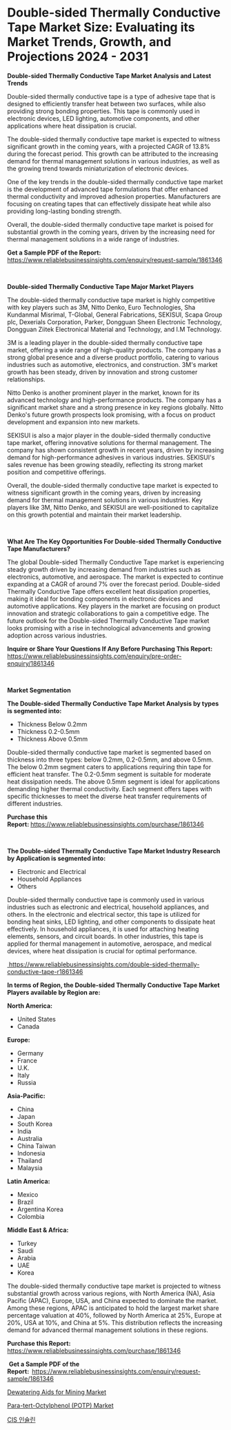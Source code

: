 <p><h1>Double-sided Thermally Conductive Tape Market Size: Evaluating its Market Trends, Growth, and Projections 2024 - 2031</h1></p><p><strong>Double-sided Thermally Conductive Tape Market Analysis and Latest Trends</strong></p>
<p><p>Double-sided thermally conductive tape is a type of adhesive tape that is designed to efficiently transfer heat between two surfaces, while also providing strong bonding properties. This tape is commonly used in electronic devices, LED lighting, automotive components, and other applications where heat dissipation is crucial.</p><p>The double-sided thermally conductive tape market is expected to witness significant growth in the coming years, with a projected CAGR of 13.8% during the forecast period. This growth can be attributed to the increasing demand for thermal management solutions in various industries, as well as the growing trend towards miniaturization of electronic devices.</p><p>One of the key trends in the double-sided thermally conductive tape market is the development of advanced tape formulations that offer enhanced thermal conductivity and improved adhesion properties. Manufacturers are focusing on creating tapes that can effectively dissipate heat while also providing long-lasting bonding strength.</p><p>Overall, the double-sided thermally conductive tape market is poised for substantial growth in the coming years, driven by the increasing need for thermal management solutions in a wide range of industries.</p></p>
<p><strong>Get a Sample PDF of the Report:&nbsp;</strong> <a href="https://www.reliablebusinessinsights.com/enquiry/request-sample/1861346">https://www.reliablebusinessinsights.com/enquiry/request-sample/1861346</a></p>
<p>&nbsp;</p>
<p><strong>Double-sided Thermally Conductive Tape Major Market Players</strong></p>
<p><p>The double-sided thermally conductive tape market is highly competitive with key players such as 3M, Nitto Denko, Euro Technologies, Sha Kundanmal Misrimal, T-Global, General Fabrications, SEKISUI, Scapa Group plc, Dexerials Corporation, Parker, Dongguan Sheen Electronic Technology, Dongguan Ziitek Electronical Material and Technology, and I.M Technology.</p><p>3M is a leading player in the double-sided thermally conductive tape market, offering a wide range of high-quality products. The company has a strong global presence and a diverse product portfolio, catering to various industries such as automotive, electronics, and construction. 3M's market growth has been steady, driven by innovation and strong customer relationships.</p><p>Nitto Denko is another prominent player in the market, known for its advanced technology and high-performance products. The company has a significant market share and a strong presence in key regions globally. Nitto Denko's future growth prospects look promising, with a focus on product development and expansion into new markets.</p><p>SEKISUI is also a major player in the double-sided thermally conductive tape market, offering innovative solutions for thermal management. The company has shown consistent growth in recent years, driven by increasing demand for high-performance adhesives in various industries. SEKISUI's sales revenue has been growing steadily, reflecting its strong market position and competitive offerings.</p><p>Overall, the double-sided thermally conductive tape market is expected to witness significant growth in the coming years, driven by increasing demand for thermal management solutions in various industries. Key players like 3M, Nitto Denko, and SEKISUI are well-positioned to capitalize on this growth potential and maintain their market leadership.</p></p>
<p>&nbsp;</p>
<p><strong>What Are The Key Opportunities For Double-sided Thermally Conductive Tape Manufacturers?</strong></p>
<p><p>The global Double-sided Thermally Conductive Tape market is experiencing steady growth driven by increasing demand from industries such as electronics, automotive, and aerospace. The market is expected to continue expanding at a CAGR of around 7% over the forecast period. Double-sided Thermally Conductive Tape offers excellent heat dissipation properties, making it ideal for bonding components in electronic devices and automotive applications. Key players in the market are focusing on product innovation and strategic collaborations to gain a competitive edge. The future outlook for the Double-sided Thermally Conductive Tape market looks promising with a rise in technological advancements and growing adoption across various industries.</p></p>
<p><strong>Inquire or Share Your Questions If Any Before Purchasing This Report:</strong> <a href="https://www.reliablebusinessinsights.com/enquiry/pre-order-enquiry/1861346">https://www.reliablebusinessinsights.com/enquiry/pre-order-enquiry/1861346</a></p>
<p>&nbsp;</p>
<p><strong>Market Segmentation</strong></p>
<p><strong>The Double-sided Thermally Conductive Tape Market Analysis by types is segmented into:</strong></p>
<p><ul><li>Thickness Below 0.2mm</li><li>Thickness 0.2-0.5mm</li><li>Thickness Above 0.5mm</li></ul></p>
<p><p>Double-sided thermally conductive tape market is segmented based on thickness into three types: below 0.2mm, 0.2-0.5mm, and above 0.5mm. The below 0.2mm segment caters to applications requiring thin tape for efficient heat transfer. The 0.2-0.5mm segment is suitable for moderate heat dissipation needs. The above 0.5mm segment is ideal for applications demanding higher thermal conductivity. Each segment offers tapes with specific thicknesses to meet the diverse heat transfer requirements of different industries.</p></p>
<p><strong>Purchase this Report:&nbsp;</strong><a href="https://www.reliablebusinessinsights.com/purchase/1861346">https://www.reliablebusinessinsights.com/purchase/1861346</a></p>
<p>&nbsp;</p>
<p><strong>The Double-sided Thermally Conductive Tape Market Industry Research by Application is segmented into:</strong></p>
<p><ul><li>Electronic and Electrical</li><li>Household Appliances</li><li>Others</li></ul></p>
<p><p>Double-sided thermally conductive tape is commonly used in various industries such as electronic and electrical, household appliances, and others. In the electronic and electrical sector, this tape is utilized for bonding heat sinks, LED lighting, and other components to dissipate heat effectively. In household appliances, it is used for attaching heating elements, sensors, and circuit boards. In other industries, this tape is applied for thermal management in automotive, aerospace, and medical devices, where heat dissipation is crucial for optimal performance.</p></p>
<p><a href="https://www.reliablebusinessinsights.com/double-sided-thermally-conductive-tape-r1861346">&nbsp;https://www.reliablebusinessinsights.com/double-sided-thermally-conductive-tape-r1861346</a></p>
<p><strong>In terms of Region, the Double-sided Thermally Conductive Tape Market Players available by Region are:</strong></p>
<p>
    <p> <strong> North America: </strong>
        <ul>
            <li>United States</li>
            <li>Canada</li>
        </ul>
        </p> 
    <p> <strong> Europe: </strong>
        <ul>
            <li>Germany</li>
            <li>France</li>
            <li>U.K.</li>
            <li>Italy</li>
            <li>Russia</li>
        </ul>
        </p> 
    <p> <strong> Asia-Pacific: </strong>
        <ul>
            <li>China</li>
            <li>Japan</li>
            <li>South Korea</li>
            <li>India</li>
            <li>Australia</li>
            <li>China Taiwan</li>
            <li>Indonesia</li>
            <li>Thailand</li>
            <li>Malaysia</li>
        </ul>
        </p> 
    <p> <strong> Latin America: </strong>
        <ul>
            <li>Mexico</li>
            <li>Brazil</li>
            <li>Argentina Korea</li>
            <li>Colombia</li>
        </ul>
        </p> 
    <p> <strong> Middle East & Africa: </strong>
        <ul>
            <li>Turkey</li>
            <li>Saudi</li>
            <li>Arabia</li>
            <li>UAE</li>
            <li>Korea</li>
        </ul>
    </p>
    </p>
<p><p>The double-sided thermally conductive tape market is projected to witness substantial growth across various regions, with North America (NA), Asia Pacific (APAC), Europe, USA, and China expected to dominate the market. Among these regions, APAC is anticipated to hold the largest market share percentage valuation at 40%, followed by North America at 25%, Europe at 20%, USA at 10%, and China at 5%. This distribution reflects the increasing demand for advanced thermal management solutions in these regions.</p></p>
<p><strong>Purchase this Report: </strong><a href="https://www.reliablebusinessinsights.com/purchase/1861346">https://www.reliablebusinessinsights.com/purchase/1861346</a></p>
<p>&nbsp;<strong>Get a Sample PDF of the Report:&nbsp;&nbsp;</strong><a href="https://www.reliablebusinessinsights.com/enquiry/request-sample/1861346">https://www.reliablebusinessinsights.com/enquiry/request-sample/1861346</a></p>
<p><strong></strong></p>
<p><p><a href="https://github.com/mharielmesa/Market-Research-Report-List-3/blob/main/dewatering-aids-for-mining-market.md">Dewatering Aids for Mining Market</a></p><p><a href="https://github.com/moyahfrancoestellec51j635wcx/Market-Research-Report-List-3/blob/main/para-tert-octylphenol-potp-market.md">Para-tert-Octylphenol (POTP) Market</a></p><p><a href="https://github.com/LuckeyCorbin/Market-Research-Report-List-1/blob/main/8304043144638.md">CIS 인슐린</a></p></p>